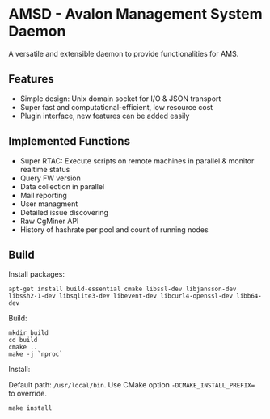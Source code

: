 AMSD - Avalon Management System Daemon
==============================
A versatile and extensible daemon to provide functionalities for AMS.

Features
------------
- Simple design: Unix domain socket for I/O & JSON transport
- Super fast and computational-efficient, low resource cost
- Plugin interface, new features can be added easily

Implemented Functions
------------
- Super RTAC: Execute scripts on remote machines in parallel & monitor realtime status
- Query FW version
- Data collection in parallel
- Mail reporting
- User managment
- Detailed issue discovering
- Raw CgMiner API
- History of hashrate per pool and count of running nodes

Build
------------
Install packages:

    apt-get install build-essential cmake libssl-dev libjansson-dev libssh2-1-dev libsqlite3-dev libevent-dev libcurl4-openssl-dev libb64-dev 

Build:

    mkdir build
    cd build
    cmake ..
    make -j `nproc`
    
Install:

Default path: `/usr/local/bin`. Use CMake option `-DCMAKE_INSTALL_PREFIX=` to override.

    make install

